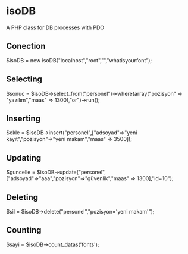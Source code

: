 # isoDB
A PHP class for DB processes with PDO

## Conection
$isoDB = new isoDB("localhost","root","","whatisyourfont");
## Selecting
$sonuc = $isoDB->select_from("personel")->where(array("pozisyon" => "yazılım","maas" => 1300),"or")->run();
## Inserting
$ekle = $isoDB->insert("personel",["adsoyad"=>"yeni kayıt","pozisyon"=>"yeni makam","maas" => 3500]);
## Updating
$guncelle = $isoDB->update("personel",["adsoyad"=>"aaa","pozisyon"=>"güvenlik","maas" => 1300],"id=10");
## Deleting
$sil = $isoDB->delete("personel","pozisyon='yeni makam'");
## Counting
$sayi = $isoDB->count_datas('fonts');
